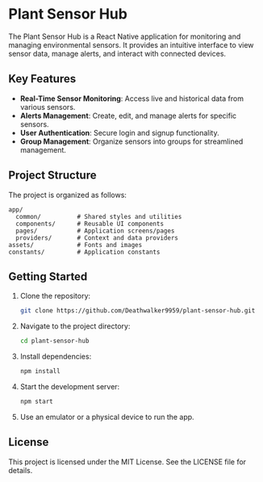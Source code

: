 # Plant Sensor Hub

The Plant Sensor Hub is a React Native application for monitoring and managing environmental sensors. It provides an intuitive interface to view sensor data, manage alerts, and interact with connected devices.

## Key Features

- **Real-Time Sensor Monitoring**: Access live and historical data from various sensors.
- **Alerts Management**: Create, edit, and manage alerts for specific sensors.
- **User Authentication**: Secure login and signup functionality.
- **Group Management**: Organize sensors into groups for streamlined management.

## Project Structure

The project is organized as follows:

```
app/
  common/          # Shared styles and utilities
  components/      # Reusable UI components
  pages/           # Application screens/pages
  providers/       # Context and data providers
assets/            # Fonts and images
constants/         # Application constants
```

## Getting Started

1. Clone the repository:
   ```bash
   git clone https://github.com/Deathwalker9959/plant-sensor-hub.git
   ```

2. Navigate to the project directory:
   ```bash
   cd plant-sensor-hub
   ```

3. Install dependencies:
   ```bash
   npm install
   ```

4. Start the development server:
   ```bash
   npm start
   ```

5. Use an emulator or a physical device to run the app.

## License

This project is licensed under the MIT License. See the LICENSE file for details.
